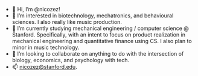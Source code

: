 - 👋 Hi, I’m @nicozez!
- 👀 I’m interested in biotechnology, mechatronics, and behavioural sciences. I also really like music production.
- 🌱 I’m currently studying mechanical engineering / computer science @ Stanford. Specifically, with an intent to focus on product realization in mechanical engineering and quantitative finance using CS. I also plan to minor in music technology.
- 💞️ I’m looking to collaborate on anything to do with the intersection of biology, economics, and psychology with tech.
- 📫 nicozez@stanford.edu. 

<!---
nicozez/nicozez is a ✨ special ✨ repository because its `README.md` (this file) appears on your GitHub profile.
You can click the Preview link to take a look at your changes.
--->
